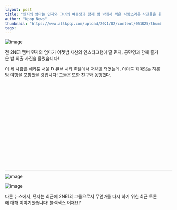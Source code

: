 ```yaml
---
layout: post
title: "민지의 엄마는 민지와 그녀의 여동생과 함께 밤 밖에서 찍은 사랑스러운 사진들을 올린다."
author: "Kpop News"
thumbnail: "https://www.allkpop.com/upload/2021/02/content/051825/thumb/1612567542-5c51c1d2-5076-4938-80ac-3c6a2a1d4368.jpeg"
tags: 
---
```



![image](https://www.allkpop.com/upload/2021/02/content/051825/1612567542-5c51c1d2-5076-4938-80ac-3c6a2a1d4368.jpeg)

전 2NE1 멤버 민지의 엄마가 어젯밤 자신의 인스타그램에 딸 민지, 공민영과 함께 즐거운 밤 외출 사진을 올렸습니다!

이 세 사람은 쉐라톤 서울 D 큐브 시티 호텔에서 저녁을 먹었는데, 아마도 재미있는 하룻밤 여행을 포함했을 것입니다! 그들은 또한 친구와 동행했다.


<div class="video_wrapper" style="padding-top: 56.25%;">
    <iframe class="instagram-media" id="instagram-embed-0" src="https://www.instagram.com/p/CK6ZAfhnn0-/embed/captioned/?cr=1&amp;v=13&amp;wp=1080&amp;rd=https%3A%2F%2Fwww.allkpop.com&amp;rp=%2Farticle%2F2021%2F02%2Fminzys-mom-posts-adorable-pictures-from-a-night-out-with-minzy-and-her-sister#%7B%22ci%22%3A0%2C%22os%22%3A5808.51000000257%2C%22ls%22%3A5540.379999903962%2C%22le%22%3A5805.969999986701%7D" allowtransparency="true" allowfullscreen="true" frameborder="0" height="0" data-instgrm-payload-id="instagram-media-payload-0" scrolling="no" style="background: white; max-width: 540px; width: calc(100% - 2px); border-radius: 3px; border: 1px solid rgb(219, 219, 219); box-shadow: none; display: block; margin: 0px; min-width: 326px; padding: 0px; position: absolute;"></iframe>
</div>


![image](https://www.allkpop.com/upload/2021/02/content/051855/1612569334-minzy2.jpg)

![image](https://www.allkpop.com/upload/2021/02/content/051855/1612569334-ig.jpg)

다른 뉴스에서, 민지는 최근에 2NE1의 그룹으로서 무언가를 다시 하기 위한 최근 토론에 대해 이야기했습니다! 블랙잭스 어때요?